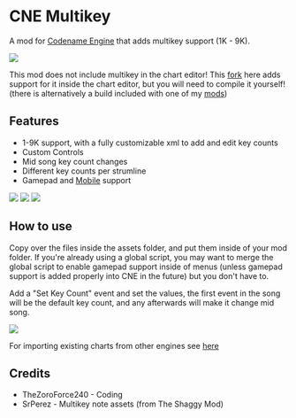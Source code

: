 # CNE Multikey

A mod for [Codename Engine](https://github.com/FNF-CNE-Devs/CodenameEngine) that adds multikey support (1K - 9K).

![](https://github.com/TheZoroForce240/CNE-Multikey/blob/main/github/main.png)

This mod does not include multikey in the chart editor! This [fork](https://github.com/TheZoroForce240/CodenameEngine) here adds support for it inside the chart editor, but you will need to compile it yourself! (there is alternatively a build included with one of my [mods](https://gamebanana.com/mods/382037)) 

## Features
- 1-9K support, with a fully customizable xml to add and edit key counts
- Custom Controls
- Mid song key count changes
- Different key counts per strumline
- Gamepad and [Mobile](https://github.com/MobilePorting/CodenameEngine-Mobile) support

![](https://github.com/TheZoroForce240/CNE-Multikey/blob/main/github/controlsmenu.png)
![](https://github.com/TheZoroForce240/CNE-Multikey/blob/main/github/controlsmenugamepad.png)
![](https://github.com/TheZoroForce240/CNE-Multikey/blob/main/github/mobile.png)

## How to use

Copy over the files inside the assets folder, and put them inside of your mod folder. If you're already using a global script, you may want to merge the global script to enable gamepad support inside of menus (unless gamepad support is added properly into CNE in the future) but you don't have to.

Add a "Set Key Count" event and set the values, the first event in the song will be the default key count, and any afterwards will make it change mid song.

![](https://github.com/TheZoroForce240/CNE-Multikey/blob/main/github/event.png)

For importing existing charts from other engines see [here](https://www.youtube.com/watch?v=Ic-4EfDPbd8)

## Credits

- TheZoroForce240 - Coding
- SrPerez - Multikey note assets (from The Shaggy Mod)
